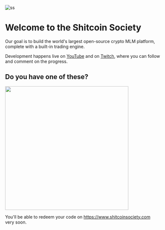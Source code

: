 ![ss](https://github.com/user-attachments/assets/f7c9919f-efd3-412f-a988-ed53d4e2b1b4)

# Welcome to the Shitcoin Society

Our goal is to build the world's largest open-source crypto MLM platform, complete with a built-in trading engine.

Development happens live on [YouTube](https://www.youtube.com/@BuhrmiProggt/streams) and on [Twitch](http://twitch.tv/@buhrmiproggt), where you can follow and comment on the progress.

## Do you have one of these?

<img src="https://github.com/user-attachments/assets/2d148a06-cecb-4bb8-9fcf-984036535ba1" width="400">

You'll be able to redeem your code on https://www.shitcoinsociety.com very soon.
